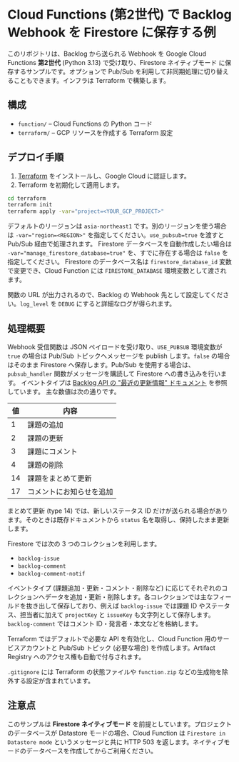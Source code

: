# Cloud Functions (第2世代) で Backlog Webhook を Firestore に保存する例

このリポジトリは、Backlog から送られる Webhook を Google Cloud Functions **第2世代** (Python 3.13) で受け取り、Firestore ネイティブモード に保存するサンプルです。オプションで Pub/Sub を利用して非同期処理に切り替えることもできます。インフラは Terraform で構築します。

## 構成

- `function/` – Cloud Functions の Python コード
- `terraform/` – GCP リソースを作成する Terraform 設定

## デプロイ手順

1. [Terraform](https://www.terraform.io/) をインストールし、Google Cloud に認証します。
2. Terraform を初期化して適用します。

```bash
cd terraform
terraform init
terraform apply -var="project=<YOUR_GCP_PROJECT>"
```

デフォルトのリージョンは `asia-northeast1` です。別のリージョンを使う場合は `-var="region=<REGION>"` を指定してください。`use_pubsub=true` を渡すと Pub/Sub 経由で処理されます。
Firestore データベースを自動作成したい場合は `-var="manage_firestore_database=true"` を、すでに存在する場合は `false` を指定してください。
Firestore のデータベース名は `firestore_database_id` 変数で変更でき、Cloud Function には `FIRESTORE_DATABASE` 環境変数として渡されます。

関数の URL が出力されるので、Backlog の Webhook 先として設定してください。`log_level` を `DEBUG` にすると詳細なログが得られます。

## 処理概要

Webhook 受信関数は JSON ペイロードを受け取り、`USE_PUBSUB` 環境変数が `true` の場合は Pub/Sub トピックへメッセージを publish します。`false` の場合はそのまま Firestore へ保存します。Pub/Sub を使用する場合は、`pubsub_handler` 関数がメッセージを購読して Firestore への書き込みを行います。
イベントタイプは [Backlog API の "最近の更新情報" ドキュメント](https://developer.nulab.com/ja/docs/backlog/api/2/get-recent-updates/) を参照しています。
主な数値は次の通りです。

| 値  | 内容                       |
|-----|----------------------------|
| 1   | 課題の追加                 |
| 2   | 課題の更新                 |
| 3   | 課題にコメント             |
| 4   | 課題の削除                 |
| 14  | 課題をまとめて更新         |
| 17  | コメントにお知らせを追加   |

まとめて更新 (type 14) では、新しいステータス ID だけが送られる場合があります。そのときは既存ドキュメントから `status` 名を取得し、保持したまま更新します。

Firestore では次の 3 つのコレクションを利用します。

- `backlog-issue`
- `backlog-comment`
- `backlog-comment-notif`

イベントタイプ (課題追加・更新・コメント・削除など) に応じてそれぞれのコレクションへデータを追加・更新・削除します。各コレクションでは主なフィールドを抜き出して保存しており、例えば `backlog-issue` では課題 ID やステータス、担当者に加えて `projectKey` と `issueKey` も文字列として保存します。`backlog-comment` ではコメント ID・発言者・本文などを格納します。

Terraform ではデフォルトで必要な API を有効化し、Cloud Function 用のサービスアカウントと Pub/Sub トピック (必要な場合) を作成します。Artifact Registry へのアクセス権も自動で付与されます。

`.gitignore` には Terraform の状態ファイルや `function.zip` などの生成物を除外する設定が含まれています。

## 注意点

このサンプルは **Firestore ネイティブモード** を前提としています。プロジェクトのデータベースが Datastore モードの場合、Cloud Function は `Firestore in Datastore mode` というメッセージと共に HTTP 503 を返します。ネイティブモードのデータベースを作成してからご利用ください。

